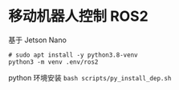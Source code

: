 # 移动机器人控制 ROS2

基于 Jetson Nano


```shell
# sudo apt install -y python3.8-venv
python3 -m venv .env/ros2
```

python 环境安装 `bash scripts/py_install_dep.sh`



